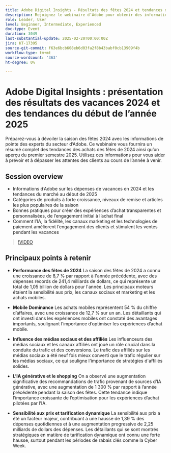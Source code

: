 ```yaml
---
title: Adobe Digital Insights - Résultats des fêtes 2024 et tendances début 2025
description: Rejoignez le webinaire d’Adobe pour obtenir des informations sur les tendances d’achats pour les fêtes de fin d’année 2024 et les prévisions de marché du début de l’année 2025, explorez les catégories de produits à forte croissance et découvrez les bonnes pratiques pour créer des expériences d’achat personnalisées à l’aide de l’IA et des technologies avancées.
role: Leader, User
level: Beginner, Intermediate, Experienced
doc-type: Event
duration: 3049
last-substantial-update: 2025-02-20T00:00:00Z
jira: KT-17395
source-git-commit: f63e6bcb608eb6d03fa2f8b43babf0cb13909f4b
workflow-type: tm+mt
source-wordcount: '363'
ht-degree: 0%

---
```



# Adobe Digital Insights : présentation des résultats des vacances 2024 et des tendances du début de l’année 2025

Préparez-vous à dévoiler la saison des fêtes 2024 avec les informations de pointe des experts du secteur d’Adobe. Ce webinaire vous fournira un résumé complet des tendances des achats des fêtes de 2024 ainsi qu’un aperçu du premier semestre 2025.  Utilisez ces informations pour vous aider à prévoir et à dépasser les attentes des clients au cours de l’année à venir.

## Session overview

* Informations d’Adobe sur les dépenses de vacances en 2024 et les tendances du marché au début de 2025
* Catégories de produits à forte croissance, niveaux de remise et articles les plus populaires de la saison
* Bonnes pratiques pour créer des expériences d’achat transparentes et personnalisées, de l’engagement initial à l’achat final
* Comment l’IA, la fidélité, les canaux marketing et les technologies de paiement améliorent l’engagement des clients et stimulent les ventes pendant les vacances

>[!VIDEO](https://video.tv.adobe.com/v/3446271/?learn=on&enablevpops)

## Principaux points à retenir

* **Performance des fêtes de 2024** La saison des fêtes de 2024 a connu une croissance de 8,7 % par rapport à l&#39;année précédente, avec des dépenses records de 241,4 milliards de dollars, ce qui représente un total de 1,05 billion de dollars pour l&#39;année. Les principaux moteurs étaient la sensibilité aux prix, les canaux sociaux et marketing et les achats mobiles.

* **Mobile Dominance** Les achats mobiles représentent 54 % du chiffre d’affaires, avec une croissance de 12,7 % sur un an. Les détaillants qui ont investi dans les expériences mobiles ont constaté des avantages importants, soulignant l’importance d’optimiser les expériences d’achat mobile.

* **Influence des médias sociaux et des affiliés** Les influenceurs des médias sociaux et les canaux affiliés ont joué un rôle crucial dans la conduite du trafic et des conversions. Le trafic des affiliés sur les médias sociaux a été neuf fois mieux converti que le trafic régulier sur les médias sociaux, ce qui souligne l&#39;importance de stratégies d&#39;affiliés solides.

* **L’IA générative et le shopping** On a observé une augmentation significative des recommandations de trafic provenant de sources d’IA générative, avec une augmentation de 1 300 % par rapport à l’année précédente pendant la saison des fêtes. Cette tendance indique l’importance croissante de l’optimisation pour les expériences d’achat pilotées par l’IA.

* **Sensibilité aux prix et tarification dynamique** La sensibilité aux prix a été un facteur majeur, contribuant à une hausse de 1,39 % des dépenses quotidiennes et à une augmentation progressive de 2,25 milliards de dollars des dépenses. Les détaillants qui se sont montrés stratégiques en matière de tarification dynamique ont connu une forte hausse, surtout pendant les périodes de rabais clés comme la Cyber Week.